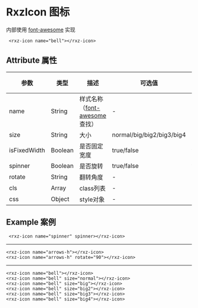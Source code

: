 # RxzIcon 图标

内部使用 [font-awesome](https://fontawesome.dashgame.com/) 实现

```
 <rxz-icon name="bell"></rxz-icon>
```

<rxz-icon name="bell"></rxz-icon>

## Attribute 属性

| 参数         | 类型    | 描述                                                         | 可选值                    | 默认值      | 必须 |
| ------------ | ------- | ------------------------------------------------------------ | ------------------------- | ----------- | ---- |
| name         | String  | 样式名称（[font-awesome](https://fontawesome.dashgame.com/) 查找） | -                         | info-circle |      |
| size         | String  | 大小                                                         | normal/big/big2/big3/big4 | normal      |      |
| isFixedWidth | Boolean | 是否固定宽度                                                 | true/false                | false       |      |
| spinner      | Boolean | 是否旋转                                                     | true/false                | false       |      |
| rotate       | String  | 翻转角度                                                     | -                         | 0           |      |
| cls          | Array   | class列表                                                    | -                         | []          |      |
| css          | Object  | style对象                                                    | -                         | {}          |      |

## Example 案例

```
 <rxz-icon name="spinner" spinner></rxz-icon>
```

<rxz-icon name="spinner" spinner></rxz-icon>

---

```
<rxz-icon name="arrows-h"></rxz-icon>
<rxz-icon name="arrows-h" rotate="90"></rxz-icon>
```

<rxz-icon name="arrows-h"></rxz-icon>
<rxz-icon name="arrows-h" rotate="90"></rxz-icon>

---

```
<rxz-icon name="bell"></rxz-icon>
<rxz-icon name="bell" size="normal"></rxz-icon>
<rxz-icon name="bell" size="big"></rxz-icon>
<rxz-icon name="bell" size="big2"></rxz-icon>
<rxz-icon name="bell" size="big3"></rxz-icon>
<rxz-icon name="bell" size="big4"></rxz-icon>
```

<rxz-icon name="bell"></rxz-icon>
<rxz-icon name="bell" size="normal"></rxz-icon>
<rxz-icon name="bell" size="big"></rxz-icon>
<rxz-icon name="bell" size="big2"></rxz-icon>
<rxz-icon name="bell" size="big3"></rxz-icon>
<rxz-icon name="bell" size="big4"></rxz-icon>

